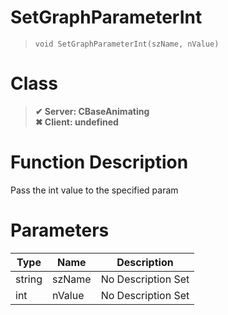 # SetGraphParameterInt
> `void SetGraphParameterInt(szName, nValue)`
# Class
> __✔ Server: CBaseAnimating__  
> __✖ Client: undefined__  
# Function Description
Pass the int value to the specified param
# Parameters
Type|Name|Description
--|--|--
string|szName|No Description Set
int|nValue|No Description Set
